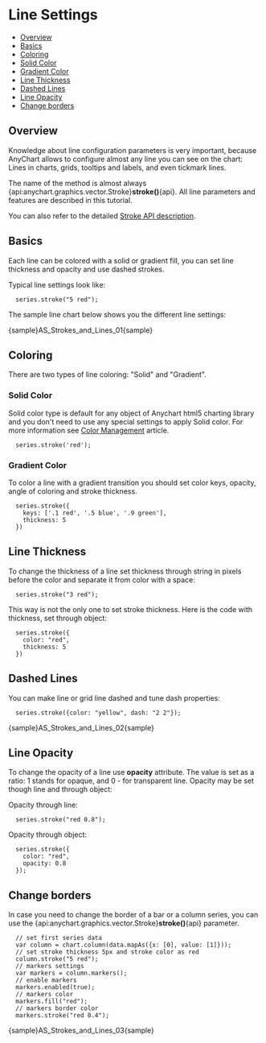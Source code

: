 # Line Settings

* [Overview](#overview)
* [Basics](#basics)
* [Coloring](#coloring)
 * [Solid Color](#solid_color)
 * [Gradient Color](#gradient_color) 
* [Line Thickness](#line_thickness)
* [Dashed Lines](#dashed_lines)
* [Line Opacity](#line_opacity)
* [Change borders](#change_borders)

## Overview

Knowledge about line configuration parameters is very important, because AnyChart allows to configure almost any line you can see on the chart: Lines in charts, grids, tooltips and labels, and even tickmark lines.
  
  
The name of the method is almost always {api:anychart.graphics.vector.Stroke}**stroke()**{api}. All line parameters and features are described in this tutorial.
  
  
You can also refer to the detailed [Stroke API description](../Graphics/Stroke_Settings).

## Basics

Each line can be colored with a solid or gradient fill, you can set line thickness and opacity and use dashed strokes.

Typical line settings look like:

```
  series.stroke("5 red");
```

The sample line chart below shows you the different line settings:

{sample}AS\_Strokes\_and\_Lines\_01{sample}


## Coloring

There are two types of line coloring: "Solid" and "Gradient".

### Solid Color

Solid color type is default for any object of Anychart html5 charting library and you don't need to use any special settings to apply Solid color. For more information see [Color Management](Color_Management) article.

```
  series.stroke('red');
```

### Gradient Color

To color a line with a gradient transition you should set color keys, opacity, angle of coloring and stroke thickness.

```
  series.stroke({
    keys: ['.1 red', '.5 blue', '.9 green'],
    thickness: 5
  })
```

## Line Thickness

To change the thickness of a line set thickness through string in pixels before the color and separate it from color with a space:

```
  series.stroke("3 red");
```

This way is not the only one to set stroke thickness. Here is the code with thickness, set through object:

```
  series.stroke({
    color: "red",
    thickness: 5
  })
```

## Dashed Lines

You can make line or grid line dashed and tune dash properties:

```
  series.stroke({color: "yellow", dash: "2 2"});
```

{sample}AS\_Strokes\_and\_Lines\_02{sample}

## Line Opacity

To change the opacity of a line use **opacity** attribute. The value is set as a ratio: 1 stands for opaque, and 0 - for transparent line. Opacity may be set though line and through object:

Opacity through line:

```
  series.stroke("red 0.8");
```

Opacity through object:

```
  series.stroke({
    color: "red",
    opacity: 0.8
  });
```

## Change borders

In case you need to change the border of a bar or a column series, you can use the {api:anychart.graphics.vector.Stroke}**stroke()**{api} parameter.

```
  // set first series data
  var column = chart.column(data.mapAs({x: [0], value: [1]}));
  // set stroke thickness 5px and stroke color as red
  column.stroke("5 red");
  // markers settings
  var markers = column.markers();
  // enable markers
  markers.enabled(true);
  // markers color
  markers.fill("red");
  // markers border color
  markers.stroke("red 0.4");
```

{sample}AS\_Strokes\_and\_Lines\_03{sample}